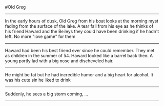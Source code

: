 #Old Greg
***
In the early hours of dusk, Old Greg from his boat looks at the morning myst fading from the surface of the lake. 
A tear fall from his eye as he thinks of his friend Haward and the Beileys they could have been drinking if he hadn't left. No more "love game" for them. 
***
Haward had been his best friend ever since he could remember. They met as children in the summer of 54. Haward looked like a barrel back then. A young portly lad with a big nose and discheveled hair.
***
He might be fat but he had incredible humor and a big heart for alcohol. It was his cute sin he liked to drink
***
Suddenly, he sees a big storm coming, ...

***